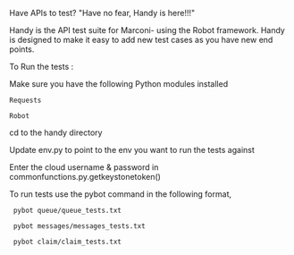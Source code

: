 Have APIs to test?
"Have no fear, Handy is here!!!"
 
Handy is the API test suite for Marconi- using the Robot framework.
Handy is designed to make it easy to add new test cases as you have new end points. 


To Run the tests :

Make sure you have the following Python modules installed

    Requests
    
    Robot
  
cd to the handy directory

Update env.py to point to the env you want to run the tests against

Enter the cloud username & password in commonfunctions.py.getkeystonetoken()

To run tests use the pybot command in the following format,

     pybot queue/queue_tests.txt
     
     pybot messages/messages_tests.txt
     
     pybot claim/claim_tests.txt
